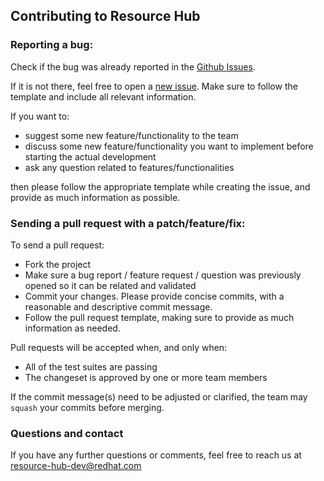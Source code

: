 ## Contributing to Resource Hub

### Reporting a bug:

Check if the bug was already reported in the [Github Issues](https://github.com/resource-hub-dev/rhub-api/issues).

If it is not there, feel free to open a [new issue](https://github.com/resource-hub-dev/rhub-api/issues/new/choose). Make sure to follow
the template and include all relevant information.

If you want to:
* suggest some new feature/functionality to the team
* discuss some new feature/functionality you want to implement before starting the actual development
* ask any question related to features/functionalities

then please follow the appropriate template while creating the issue, and provide as much information as possible.

### Sending a pull request with a patch/feature/fix:

To send a pull request:
* Fork the project
* Make sure a bug report / feature request / question was previously opened so it can be related and validated
* Commit your changes. Please provide concise commits, with a reasonable and descriptive commit message.
* Follow the pull request template, making sure to provide as much information as needed.

Pull requests will be accepted when, and only when:
* All of the test suites are passing
* The changeset is approved by one or more team members

If the commit message(s) need to be adjusted or clarified, the team may `squash` your commits before merging.

### Questions and contact

If you have any further questions or comments, feel free to reach us at [resource-hub-dev@redhat.com](mailto:resource-hub-dev@redhat.com)
